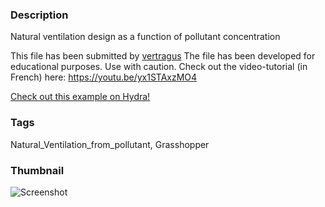 ### Description 
Natural ventilation design as a function of pollutant concentration

This file has been submitted by [vertragus](https://github.com/vertragus)
The file has been developed for educational purposes. Use with caution. Check out the video-tutorial (in French) here: https://youtu.be/yx1STAxzMO4

[Check out this example on Hydra!](http://hydrashare.github.io/hydra/viewer?owner=vertragus&fork=hydra&id=Natural_Ventilation_from_pollutant)
### Tags 
Natural_Ventilation_from_pollutant, Grasshopper
### Thumbnail 
![Screenshot](https://raw.githubusercontent.com/vertragus/hydra/master/Natural_Ventilation_from_pollutant/thumbnail.png)
